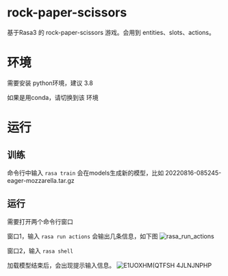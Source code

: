 # rock-paper-scissors
基于Rasa3 的 rock-paper-scissors 游戏。会用到 entities、slots、actions。

# 环境

需要安装 python环境，建议 3.8

如果是用conda，请切换到该 环境

# 运行


## 训练
命令行中输入
`rasa train`
会在models生成新的模型，比如 20220816-085245-eager-mozzarella.tar.gz

## 运行
需要打开两个命令行窗口
 
窗口1，输入
`rasa run actions`
会输出几条信息，如下图
![rasa_run_actions](https://user-images.githubusercontent.com/8060693/184768625-60bb2778-c391-4ec3-be2b-b348383ff9e7.png)


窗口2，输入
`rasa shell`

加载模型结束后，会出现提示输入信息。
![E1UOXHM(QTFSH 4JLNJNPHP](https://user-images.githubusercontent.com/8060693/184769024-5407c4a5-ac00-4c20-9741-dfe0f28fccdb.png)
